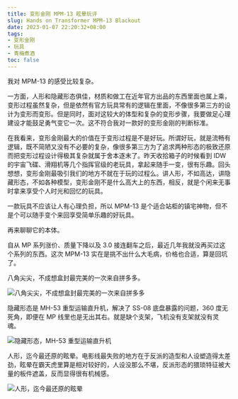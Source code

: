 ```yaml
---
title: 变形金刚 MPM-13 眩晕玩评
slug: Hands on Transformer MPM-13 Blackout
date: 2023-01-07 22:20:32+08:00
tags:
- 变形金刚
- 玩具
- 青梅煮酒
toc: false
---
```


我对 MPM-13 的感受比较复杂。

一方面，人形和隐藏形态俱佳，材质和做工在近年官方出品的东西里面也属上乘，变形过程虽然复杂，但是依然有官方玩具常有的逻辑在里面，不像很多第三方的设计为变形而变形。但是同时，面对这较大的体型和复杂的变形步骤，我要做足心理建设才能鼓足勇气变它一次。这不符合我对一款好的变形金刚的判断标准。

在我看来，变形金刚最大的价值在于变形过程是不是好玩。所谓好玩，就是流畅有逻辑，既不简陋又没有不必要的复杂，像很多第三方为了追求两种形态的极致还原而把变形过程设计得极其复杂就属于舍本逐末了。昨天收拾箱子的时候看到 IDW 的宇宙飞碟、滑翔机等几个指挥官级的老玩具，拿起来随手一变，很有乐趣。回头想想，变形金刚最吸引我们的地方不就在于玩的过程么。讲人形，不如高达，讲隐藏形态，不如各种模型，变形金刚不是什么高大上的东西，相反，就是个闲来无事时拿来享受个人时光和回忆的玩具。

一款玩具不应该让人有心理负担，所以 MPM-13 是个适合站柜的镇宅神物，但不是个可以随手变个来回享受简单乐趣的好玩具。

再来聊聊它的本体。

自从 MP 系列涨价、质量下降以及 3.0 接连翻车之后，最近几年我就没再买过这个系列的东西。这次 MPM-13 实在是挑不出什么大毛病，价格也合适，算是回坑了。

八角尖尖，不成想盒封最完美的一次来自拼多多。

![八角尖尖，不成想盒封最完美的一次来自拼多多](https://raw.githubusercontent.com/xbot/image-hosting/master/blog/2023-01-07-23-08-32-IMG_9707.jpeg)

隐藏形态是 MH-53 重型运输直升机，解决了 SS-08 底盘暴露的问题，360 度无死角，即便在 MP 线里也是无出其右。就是缺个支架，飞机没有支架就没有灵魂。

![隐藏形态，MH-53 重型运输直升机](https://raw.githubusercontent.com/xbot/image-hosting/master/blog/2023-01-07-23-08-36-IMG_9708.jpeg)

人形，迄今最还原的眩晕。电影线最失败的地方在于反派的造型和人设塑造得太差劲，眩晕在霸天虎里算是相对较好的，人设没那么不堪，反派形态的猥琐特征被大量的板件遮盖，反而显得很有机械感。

![人形，迄今最还原的眩晕](https://raw.githubusercontent.com/xbot/image-hosting/master/blog/2023-01-07-23-08-40-IMG_9709.jpeg)